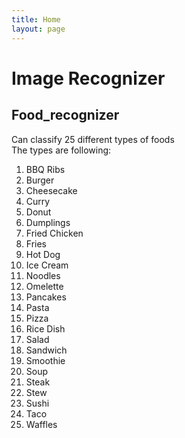 ```yaml
---
title: Home
layout: page
---
```


# Image Recognizer
## Food_recognizer
Can classify 25 different types of foods <br/>
The types are following: <br/>
1. BBQ Ribs  
2. Burger  
3. Cheesecake  
4. Curry  
5. Donut  
6. Dumplings  
7. Fried Chicken  
8. Fries  
9. Hot Dog  
10. Ice Cream  
11. Noodles  
12. Omelette  
13. Pancakes  
14. Pasta  
15. Pizza  
16. Rice Dish  
17. Salad  
18. Sandwich  
19. Smoothie  
20. Soup  
21. Steak  
22. Stew  
23. Sushi  
24. Taco  
25. Waffles